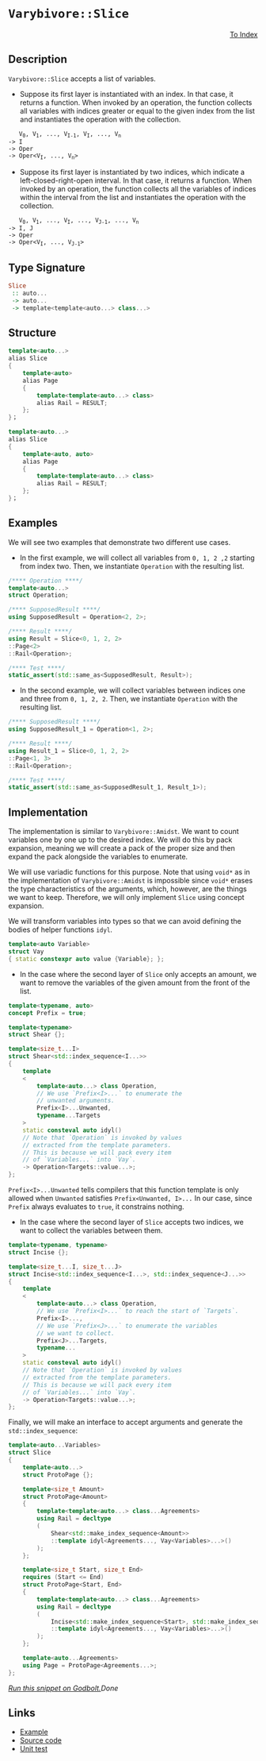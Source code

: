 <!-- Copyright 2024 Feng Mofan
SPDX-License-Identifier: Apache-2.0 -->

# `Varybivore::Slice`

<p style='text-align: right;'><a href="../../../facilities/metafunctions.md#varybivore-slice">To Index</a></p>

## Description

`Varybivore::Slice` accepts a list of variables.

- Suppose its first layer is instantiated with an index.
In that case, it returns a function.
When invoked by an operation, the function collects all variables with indices greater or equal to the given index from the list and instantiates the operation with the collection.

<pre><code>   V<sub>0</sub>, V<sub>1</sub>, ..., V<sub>I-1</sub>, V<sub>I</sub>, ..., V<sub>n</sub>
-> I
-> Oper
-> Oper&lt;V<sub>I</sub>, ..., V<sub>n</sub>&gt;</code></pre>

- Suppose its first layer is instantiated by two indices, which indicate a left-closed-right-open interval.
In that case, it returns a function.
When invoked by an operation, the function collects all the variables of indices within the interval from the list and instantiates the operation with the collection.

<pre><code>   V<sub>0</sub>, V<sub>1</sub>, ..., V<sub>I</sub>, ..., V<sub>J-1</sub>, ..., V<sub>n</sub>
-> I, J
-> Oper
-> Oper&lt;V<sub>I</sub>, ..., V<sub>J-1</sub>&gt;</code></pre>

## Type Signature

```Haskell
Slice
 :: auto...
 -> auto...
 -> template<template<auto...> class...>
```

## Structure

```C++
template<auto...>
alias Slice
{
    template<auto>
    alias Page
    {
        template<template<auto...> class>
        alias Rail = RESULT;
    };
}；
```

```C++
template<auto...>
alias Slice
{
    template<auto, auto>
    alias Page
    {
        template<template<auto...> class>
        alias Rail = RESULT;
    };
}；
```

## Examples

We will see two examples that demonstrate two different use cases.

- In the first example, we will collect all variables from `0, 1, 2 ,2` starting from index two.
Then, we instantiate `Operation` with the resulting list.

```C++
/**** Operation ****/
template<auto...>
struct Operation;

/**** SupposedResult ****/
using SupposedResult = Operation<2, 2>;

/**** Result ****/
using Result = Slice<0, 1, 2, 2>
::Page<2>
::Rail<Operation>;

/**** Test ****/
static_assert(std::same_as<SupposedResult, Result>);
```

- In the second example, we will collect variables between indices one and three from `0, 1, 2, 2`. Then, we instantiate `Operation` with the resulting list.

```C++
/**** SupposedResult ****/
using SupposedResult_1 = Operation<1, 2>;

/**** Result ****/
using Result_1 = Slice<0, 1, 2, 2>
::Page<1, 3>
::Rail<Operation>;

/**** Test ****/
static_assert(std::same_as<SupposedResult_1, Result_1>);
```

## Implementation

The implementation is similar to `Varybivore::Amidst`.
We want to count variables one by one up to the desired index.
We will do this by pack expansion, meaning we will create a pack of the proper size and then expand the pack alongside the variables to enumerate.

We will use variadic functions for this purpose.
Note that using `void*` as in the implementation of `Varybivore::Amidst` is impossible since `void*` erases the type characteristics of the arguments, which, however, are the things we want to keep.
Therefore, we will only implement `Slice` using concept expansion.

We will transform variables into types so that we can avoid defining the bodies of helper functions `idyl`.

```C++
template<auto Variable>
struct Vay
{ static constexpr auto value {Variable}; };
```

- In the case where the second layer of `Slice` only accepts an amount, we want to remove the variables of the given amount from the front of the list.

```C++
template<typename, auto>
concept Prefix = true;

template<typename>
struct Shear {};

template<size_t...I>
struct Shear<std::index_sequence<I...>>
{
    template
    <
        template<auto...> class Operation,
        // We use `Prefix<I>...` to enumerate the
        // unwanted arguments.
        Prefix<I>...Unwanted,
        typename...Targets
    >
    static consteval auto idyl()
    // Note that `Operation` is invoked by values
    // extracted from the template parameters.
    // This is because we will pack every item
    // of `Variables...` into `Vay`.
    -> Operation<Targets::value...>;
};
```

`Prefix<I>...Unwanted` tells compilers that this function template is only allowed when `Unwanted` satisfies `Prefix<Unwanted, I>...`
In our case, since `Prefix` always evaluates to `true`, it constrains nothing.

- In the case where the second layer of `Slice` accepts two indices, we want to collect the variables between them.

```C++
template<typename, typename>
struct Incise {};

template<size_t...I, size_t...J>
struct Incise<std::index_sequence<I...>, std::index_sequence<J...>>
{
    template
    <
        template<auto...> class Operation,
        // We use `Prefix<I>...` to reach the start of `Targets`.
        Prefix<I>...,
        // We use `Prefix<J>...` to enumerate the variables
        // we want to collect.
        Prefix<J>...Targets,
        typename...
    >
    static consteval auto idyl()
    // Note that `Operation` is invoked by values
    // extracted from the template parameters.
    // This is because we will pack every item
    // of `Variables...` into `Vay`.
    -> Operation<Targets::value...>;
};
```

Finally, we will make an interface to accept arguments and generate the `std::index_sequence`:

```C++
template<auto...Variables>
struct Slice
{
    template<auto...>
    struct ProtoPage {};

    template<size_t Amount>
    struct ProtoPage<Amount>
    {
        template<template<auto...> class...Agreements>
        using Rail = decltype
        (
            Shear<std::make_index_sequence<Amount>>
            ::template idyl<Agreements..., Vay<Variables>...>()
        );
    };

    template<size_t Start, size_t End>
    requires (Start <= End)
    struct ProtoPage<Start, End>
    {   
        template<template<auto...> class...Agreements>
        using Rail = decltype
        (
            Incise<std::make_index_sequence<Start>, std::make_index_sequence<End-Start>>
            ::template idyl<Agreements..., Vay<Variables>...>()
        );
    };

    template<auto...Agreements>
    using Page = ProtoPage<Agreements...>;
};
```

[*Run this snippet on Godbolt.*](https://godbolt.org/#z:OYLghAFBqd5QCxAYwPYBMCmBRdBLAF1QCcAaPECAMzwBtMA7AQwFtMQByARg9KtQYEAysib0QXACx8BBAKoBnTAAUAHpwAMvAFYTStJg1DIApACYAQuYukl9ZATwDKjdAGFUtAK4sGIAKwA7KSuADJ4DJgAcj4ARpjEEgDM/qQADqgKhE4MHt6%2BAcEZWY4C4ZExLPGJXCm2mPalDEIETMQEeT5%2BQfWNOS1tBOXRcQnJqQqt7Z0FPZODw5XV4wCUtqhexMjsHAD0AFSHR8cnp/u7JhoAggdHANQAIphprozIeJgKd8cX17dnAJOvyulxBZiSEWQ3iwdxMSTcXkctEIAE84dhQeYIQwoV4YXC3MhJugsFR0Zi/sc7spiJgaKpvkdgQRMCw0gYWQSCCiXsw2KQ7kxEahydc0DjngRqbT6bCkg87gRiF5MHCrNdQf99ncAGpMFGMw7M1nspic%2BFCoi6tp4Jixeiiq6TZUOa1ojWBCx3eaOZB3cWTTCqNLEQXCu4ANzEKthnr1xFt9tVgQeatjqaS6pBlMBuZ%2BmqpAEk2fQ2IIzTlDecC3na8Ca4dHoRkAgq8aS2bVfDubzWF2MddnV5XUIEJg2rGrCm1RSriyO%2Ba3FkAF6YAD6BAAdNvC46hyOx20CcSQCAIlhVGulABHFUSgmF7eb8lJAcgz2gu5fxUmjmq67fnKbifoB37zqai6WqgT7ov6BgKF8ADyLzEBWAikCBoF3Lsux3AA6pgdxeEosIAGwaDSdJ4KoD7ojB5GKqgdyMD4CSdoqY6YaBOFEQwADuhgsuggrEMArGCAoz4AVh0pUTR8K7q%2BT5yPxgmYOgGHSVhPaMH2T4ACptMAmAEAoXGOoBPp4H6AYslGtBhlaeDoCitAQCsXE8VEqAshxZpkRoyFsU0JgMXgXwRBGqAANbqXcsQGvZKpmVp2G4UGSpMA4cVUMQqAsBxhHgX%2BdxpG0fYssQkmebh%2BkIOFdwNfEojEYRfFtXQDllcg0XMRGCQGoQrI1XcqBUAF8aJvQknbqFGiNYITFzXqaLkVJVyAQAtLBQWoSF8KGaJJkKKeSWYDBr4zh6GZZg22rYMGXhGIR%2BbXMVnZcjyun8oqX18v2oL7lKhY4uFhEmB%2B06ZrO72Liu65bjuArwxuT4AFJ7kqw7A6DSjHgQ6CnueQZXpgt5vF2biPrNr7IwTRMMBepPk/e8JoxdGKXR6WaAbD/4bd%2BBJcbzv4fRawoc3BTAIXcu1oQwmkC1hPEEURJFzZR9K0Ups0MVatJZa2BBjt6UxSmNAWHcZplzetMmyVrCl0duiv2yrhGtQFmvUQSGM68%2BetMSxbB7UVJtRgmdrTcL348e1dwCYIjH%2Bp4jR2zJ3vyW4fvYAZRnHa7Mk6f9MGpRZ35WTZAiBvZjlMc5rnuSN3m%2Bcb/lzXLIVhRFDBRbFwkJZG0afCNGWodlwm5flhU/guhFlahbCVdVqU8XVDVNZgLUkfHfGdaVWW9Zg/XEIN84jRby02lHnz0fNERWlfq0aOnX7ba%2BssofLBJW8dp3DxzK674bqzi1HcIQyJthtlBHzAkUEnyTRvmZLmTosYjkgfzCGPMwKi0ghLGmb5LJoKlDSHyqBlBMGMpOCGICNSpVgfCFGUorgsA2IIcuX4gbSjIRQ4yBIWFsIIBw6hqURZzy5Lgym8CCFSwQk%2BK4wBaSskYDbFB9tiIRGAHcAASkwOgcoFRYChDpGOX4ICmNAqOccxB8aExACwJgsU1zE0vDeO82x%2BGsKekIy6aj7bflPHzRqLlaD8MUZgZREknwChWgSRBSZkG5wIU3UR34PLQzLlDW69DJHHjwKuDc4CzbI3yQjO42BGbCNpLePAtIvgQAGO0ICcIFQVPQB5VKXDSFEF4ZTRpBABRtOEVgwWqSvwMLcBM6Rz4P5QmljNTcCilFllUYQmSGijA6L0Q5FpdwjG0BMWMu45ijmARBu8PGjD6b2MceuFxzN3F9LNuiOmdiHFOPuW4imBI2mbX6S%2BNZ/i7iBMkcE1yYTlkqIWTE/UcTr4JOdjM7AKSlagXSdgr8NCgFcSmfgxZ4TImrK4hsrRvSDHcJ6ZQymSyIkrIWS%2BW6WTQG1jzMCMBAAxWpkxymqFYOyF6TI7ostOPWHMjZO6VlenOXJ4siCAMHMQz%2BwUcjYrFdqIQXg0jFHUtoz4XgDnQOuCS8BmrtXoF1QofVUpdkSoEASMwAozAMuZfcC1VrDVXGNW6g1uyIHWUphoAUXBHWOsdKeXp9qw0gF0XQAktqGDOroTcKk%2BlPhSilZXNc8yEgEAgCeEACg%2BxZuQW4DVWrMg6r1QcgU3qfHYHRS64VAI2VUiEFvAQwkHp8voB6rUTagSNvVaait5qq3psFUarImyy1mtrWuLg5L40EmDXcJ1vjsnJtdWOj1Xqx3zvJX6jx8JA13BXQ61dUaI3whXUkKNMbQnwiXeuwddxU3coza0X0xalDtDzdcwtbBi0EhnSOudK6wPonRRwNYtBOD%2BF4H4DgWhSCoE4MBSw1hvQbC2ODcEPBSAEE0NBtY0UAiSE3BoAAHGYMwABOWjXB/BUco1wQIgRpCwY4JIXgLAJAaEDYh5DqGOC8BOoGwjSHoOkDgLAGAiAQAbAIGkRE5BKBoDZHQBIUQ%2BycFUJR0im1SKSDuMAZAfopCbjMLwdShASDOT0PwQQIgxDsCkDIQQigVDqEk6QXQwa%2BKoTSJwHgMG4MIaIyhzgiFETKfNuNPTBmjMmbM6e8jZhjkeA0/QUMWIuArF4BJrQawIBIHU2kTTZAKAQDKxVkAwApAOpoAchIJ0ICxAi7ECIbQUTBd4J15gp9EKxG0FvCT%2BH1MrMQgwWgPWfNYFiF4YAbgxC0BOtwXgWAHFGHEHN2po28D9TW8hoMW9EQ7Hww/BoEXkSxFQqfDwWAItKjwLx9bpAT6xArU8LbwBkRGCI2sKgBhgAKB1B8PiQVEP4cc8IUQ4g3Mw882oCLfn9CGGMNYaw%2Bg8CxBOpANYqA0hNDW5tYkLTTAYcsGYITJ8ExYDx%2B5Xo%2B3nAQFcDMPwwawgRBGFUMYwbijZAEOzvQAumiLFGDUJnDh%2Bhm2F8GuwzPmhm3F7zyX8xpieC6HodXQxudLD52sBQ2HtgSFCxweDpBBO8GE3cBLhnjOmfM2l45uBbM5bw/lgjAO1iHiwIkRnpHJBJE3LRpI7GNCSDMJIciGh/CkVo/oTg3HSC8aSFwTcpEuCkUo7RljpF/CSEY6H0iluIvCdEyAcTAPpNyZKwpmLKmqs1ey9ptgnA2gsAjIETaTApabK4LRzc6fjv4CIHThzshnPw%2BkIjpQyOfO6AdQFpgQX1tm4t1byLHBotKcRKNeL%2Bn7d960QPofFGMv5XK9l2E4IzCe8K1JuvzeEiqeq5f2rcyjAD64IGpry9KDtY%2Bb9bda9akDAGDbDajagETYqJTYzYRbzaLbLa0CragGbbo47bIb4C0jS6HYRYnbIBnagGXacbIY3Z3YogPY7DIbPavb4YfZfasgYGaLV5A6UKg7g6Q6gEw5T6uYz6yBI7ebIaL5o7/YU5WCWDY647wAE5E45Ak5k7yjiHWDU7W607OSfAyFS5NAuCMxy4hCMwq7LD86ZCC65Ca4FAmElA5BGF87aEy6DD6EK7S4CD9K2Fq6y4WEc62DK564S6m7rCbAm55aJ7m7hY%2BY2525Jaf4n6D7D4u6j4kA35p737e6kC%2B5jCM6cbJ6p6D4R6BD%2BC0ZsZJCR7R6F6l4RGcAV5V6SbFa15ICKaxav7P7ECt47Ad5JYsAKARh%2BgRin5/iTDWaJHj7Bo8Fw58HubyBz5CE6AgBJCkDL6r4hahEb5l5RYN5xa26dHdG9H9GdjcoQCZZX4JDJFJCpG1HSalbv7ZbNHXFjA9Faprh9G0ZrgDEEBriqBGZ8B0D/5tYdZdanygHgEohDYjYODQH5STbTazZYGYALZLYrZrb4boHbbUEbZ7a4GaE%2BYEFEFvYkHXY44UFUFPYJh0G8AMFKDfbMH/YXFsEg5g6YAQ68jcGT7jESD8EebTEo5zGiEY6U42A3YM6yHE6cC7AnjKFU404JB06aH472Es5s5eF6Bc4VD%2BFWFmH6Gi42F%2BGq7a4NCK79JOH6kuFK4LA6nGE%2BGOFKny6%2BGqm6khFG5BGubr7hFCacBbHGZdE9GRh7EsgHGu5j7JF5YFZpEZH%2B5m45EgB0abhJApBMaF78axmBDZ4VFukia2CV5e61EkYgCSD%2BAh6saBD8aUaSAMZcDUZmAl6cZJCunW5VFZlFZm5Wapl1npkP4rBrAnxZDOCSBAA)$Done$

## Links

- [Example](../../../code/facilities/metafunctions/varybivore/slice/implementation.hpp)
- [Source code](../../../../conceptrodon/descend/varybivore/slice.hpp)
- [Unit test](../../../../tests/unit/metafunctions/varybivore/slice.test.hpp)

